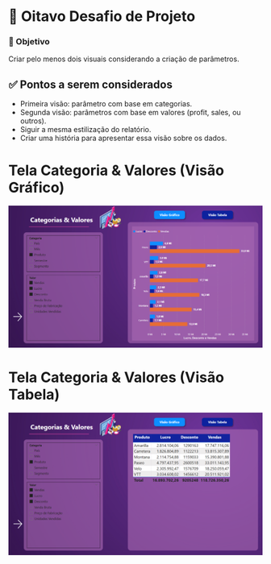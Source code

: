 # 🧩 Oitavo Desafio de Projeto

### 🎯 Objetivo  
Criar pelo menos dois visuais considerando a criação de parâmetros.

## ✅ Pontos a serem considerados

- Primeira visão: parâmetro com base em categorias.
- Segunda visão: parâmetros com base em valores (profit, sales, ou outros).
- Siguir a mesma estilização do relatório.
- Criar uma história para apresentar essa visão sobre os dados.

# Tela Categoria & Valores (Visão Gráfico)
![](img/visao_grafica.png)

# Tela Categoria & Valores (Visão Tabela)
![](img/visao_tabela.png)
